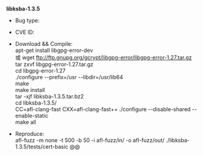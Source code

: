 **libksba-1.3.5**		
* Bug type:    			
  
* CVE ID:     			
   
* Download && Compile:   
apt-get install libgpg-error-dev   
或
wget ftp://ftp.gnupg.org/gcrypt/libgpg-error/libgpg-error-1.27.tar.gz   
tar zxvf libgpg-error-1.27.tar.gz   
cd libgpg-error-1.27   
./configure --prefix=/usr --libdir=/usr/lib64   
make   
make install   
tar -xjf libksba-1.3.5.tar.bz2   
cd libksba-1.3.5/   
CC=afl-clang-fast CXX=afl-clang-fast++ ./configure --disable-shared --enable-static   
make all   
* Reproduce:   
afl-fuzz -m none -t 500 -b 50 -i afl-fuzz/in/ -o afl-fuzz/out/ ./libksba-1.3.5/tests/cert-basic @@   
